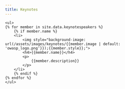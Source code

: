```yaml
---
title: Keynotes
---
```


<div class="keynote-full">
	
	<ul>
	{% for member in site.data.keynotespeakers %}
		{% if member.name %}
		<li>
			<img style="background-image: url(/assets/images/keynotes/{{member.image | default: 'owasp_logo.png'}});{{member.style}};">
			<h4>{{member.name}}</h4>
			<p>
				{{member.description}}
			</p>
		</li>
		{% endif %}
	{% endfor %}
	</ul>
</div>